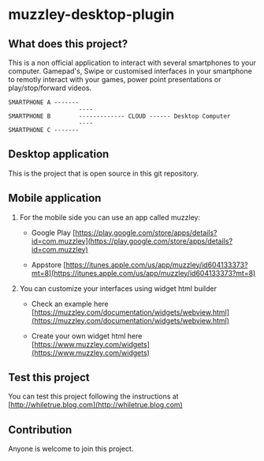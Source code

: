 muzzley-desktop-plugin
=======================

What does this project?
----------------------
This is a non official application to interact with several smartphones to your computer. Gamepad's, Swipe or customised interfaces in your smartphone to remotly interact with your games, power point presentations or play/stop/forward videos.

    SMARTPHONE A -------
                        ----
    SMARTPHONE B        ------------- CLOUD ------ Desktop Computer
    					----
    SMARTPHONE C -------


Desktop application
---------------------
This is the project that is open source in this git repository.


Mobile application
------------------

1. For the mobile side you can use an app called muzzley:

    * Google Play [https://play.google.com/store/apps/details?id=com.muzzley](https://play.google.com/store/apps/details?id=com.muzzley) 

    * Appstore [https://itunes.apple.com/us/app/muzzley/id604133373?mt=8](https://itunes.apple.com/us/app/muzzley/id604133373?mt=8)


1. You can customize your interfaces using widget html builder

    * Check an example here [https://muzzley.com/documentation/widgets/webview.html](https://muzzley.com/documentation/widgets/webview.html)

    * Create your own widget html here [https://www.muzzley.com/widgets](https://www.muzzley.com/widgets)

Test this project
------------------
You can test this project following the instructions at [http://whiletrue.blog.com](http://whiletrue.blog.com)

Contribution
-------------
Anyone is welcome to join this project.